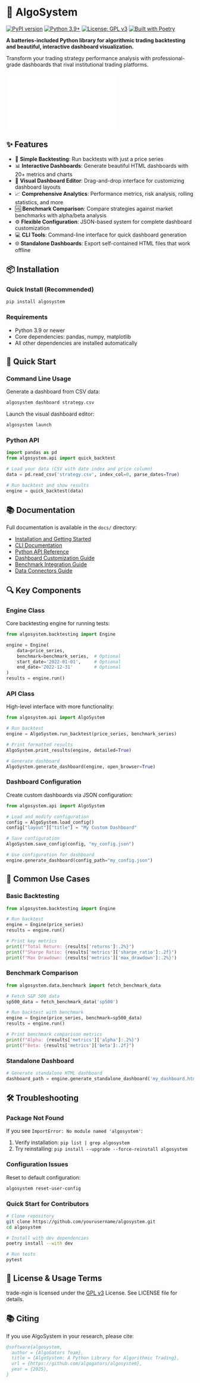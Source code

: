 # 🚀 AlgoSystem

[![PyPI version](https://badge.fury.io/py/algosystem.svg)](https://badge.fury.io/py/algosystem)
[![Python 3.9+](https://img.shields.io/badge/python-3.9+-blue.svg)](https://www.python.org/downloads/)
[![License: GPL v3](https://img.shields.io/badge/License-MIT-blue.svg)](https://www.gnu.org/licenses/gpl-3.0)
[![Built with Poetry](https://img.shields.io/badge/built%20with-Poetry-purple)](https://python-poetry.org/)

**A batteries-included Python library for algorithmic trading backtesting and beautiful, interactive dashboard visualization.**

Transform your trading strategy performance analysis with professional-grade dashboards that rival institutional trading platforms.

![AlgoSystem Dashboard Preview](example/dashboard.html)

## ✨ Features

- 🔄 **Simple Backtesting**: Run backtests with just a price series
- 📊 **Interactive Dashboards**: Generate beautiful HTML dashboards with 20+ metrics and charts
- 🎨 **Visual Dashboard Editor**: Drag-and-drop interface for customizing dashboard layouts
- 📈 **Comprehensive Analytics**: Performance metrics, risk analysis, rolling statistics, and more
- 🆚 **Benchmark Comparison**: Compare strategies against market benchmarks with alpha/beta analysis
- ⚙️ **Flexible Configuration**: JSON-based system for complete dashboard customization
- 💻 **CLI Tools**: Command-line interface for quick dashboard generation
- 🌐 **Standalone Dashboards**: Export self-contained HTML files that work offline

## 📦 Installation

### Quick Install (Recommended)

```bash
pip install algosystem
```

### Requirements

- Python 3.9 or newer
- Core dependencies: pandas, numpy, matplotlib
- All other dependencies are installed automatically

## 🚀 Quick Start

### Command Line Usage

Generate a dashboard from CSV data:

```bash
algosystem dashboard strategy.csv
```

Launch the visual dashboard editor:

```bash
algosystem launch
```

### Python API

```python
import pandas as pd
from algosystem.api import quick_backtest

# Load your data (CSV with date index and price column)
data = pd.read_csv('strategy.csv', index_col=0, parse_dates=True)

# Run backtest and show results
engine = quick_backtest(data)
```

## 📚 Documentation

Full documentation is available in the `docs/` directory:

- [Installation and Getting Started](docs/installation.md)
- [CLI Documentation](docs/cli.md)
- [Python API Reference](docs/api.md)
- [Dashboard Customization Guide](docs/dashboard.md)
- [Benchmark Integration Guide](docs/benchmarks.md)
- [Data Connectors Guide](docs/data_connectors.md)

## 🔍 Key Components

### Engine Class

Core backtesting engine for running tests:

```python
from algosystem.backtesting import Engine

engine = Engine(
    data=price_series,
    benchmark=benchmark_series,  # Optional
    start_date='2022-01-01',     # Optional
    end_date='2022-12-31'        # Optional
)
results = engine.run()
```

### API Class

High-level interface with more functionality:

```python
from algosystem.api import AlgoSystem

# Run backtest
engine = AlgoSystem.run_backtest(price_series, benchmark_series)

# Print formatted results
AlgoSystem.print_results(engine, detailed=True)

# Generate dashboard
AlgoSystem.generate_dashboard(engine, open_browser=True)
```

### Dashboard Configuration

Create custom dashboards via JSON configuration:

```python
from algosystem.api import AlgoSystem

# Load and modify configuration
config = AlgoSystem.load_config()
config["layout"]["title"] = "My Custom Dashboard"

# Save configuration
AlgoSystem.save_config(config, "my_config.json")

# Use configuration for dashboard
engine.generate_dashboard(config_path="my_config.json")
```

## 🔧 Common Use Cases

### Basic Backtesting

```python
from algosystem.backtesting import Engine

# Run backtest
engine = Engine(price_series)
results = engine.run()

# Print key metrics
print(f"Total Return: {results['returns']:.2%}")
print(f"Sharpe Ratio: {results['metrics']['sharpe_ratio']:.2f}")
print(f"Max Drawdown: {results['metrics']['max_drawdown']:.2%}")
```

### Benchmark Comparison

```python
from algosystem.data.benchmark import fetch_benchmark_data

# Fetch S&P 500 data
sp500_data = fetch_benchmark_data('sp500')

# Run backtest with benchmark
engine = Engine(price_series, benchmark=sp500_data)
results = engine.run()

# Print benchmark comparison metrics
print(f"Alpha: {results['metrics']['alpha']:.2%}")
print(f"Beta: {results['metrics']['beta']:.2f}")
```

### Standalone Dashboard

```python
# Generate standalone HTML dashboard
dashboard_path = engine.generate_standalone_dashboard('my_dashboard.html')
```

## 🛠️ Troubleshooting

### Package Not Found

If you see `ImportError: No module named 'algosystem'`:

1. Verify installation: `pip list | grep algosystem`
2. Try reinstalling: `pip install --upgrade --force-reinstall algosystem`

### Configuration Issues

Reset to default configuration:
```bash
algosystem reset-user-config
```

### Quick Start for Contributors

```bash
# Clone repository
git clone https://github.com/yourusername/algosystem.git
cd algosystem

# Install with dev dependencies
poetry install --with dev

# Run tests
pytest
```

## 📖 License & Usage Terms

trade-ngin is licensed under the [GPL v3](https://www.gnu.org/licenses/gpl-3.0) License. See LICENSE file for details.

## 📚 Citing

If you use AlgoSystem in your research, please cite:

```bibtex
@software{algosystem,
  author = {AlgoGators Team},
  title = {AlgoSystem: A Python Library for Algorithmic Trading},
  url = {https://github.com/algogators/algosystem},
  year = {2025},
}
```

